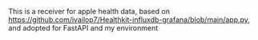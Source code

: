 This is a receiver for apple health data,
based on https://github.com/ivailop7/Healthkit-influxdb-grafana/blob/main/app.py,
and adopted for FastAPI and my environment